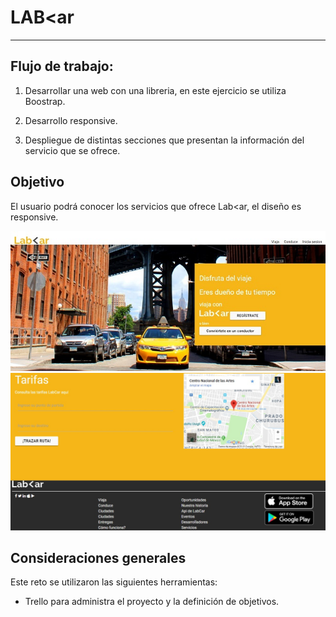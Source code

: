 # LAB<ar
***

## Flujo de trabajo: 

1. Desarrollar una web con una libreria, en este ejercicio se utiliza Boostrap.

2. Desarrollo responsive.

3. Despliegue de distintas secciones que presentan la información del servicio que se ofrece.

## Objetivo

El usuario podrá conocer los servicios que ofrece Lab<ar, el diseño es responsive.

![Foodmap](assets/images/inicio.jpg) 
![Foodmap](assets/images/footer.jpg) 
 




## Consideraciones generales

Este reto se utilizaron las siguientes herramientas:

- Trello para administra el proyecto y la definición de objetivos.
